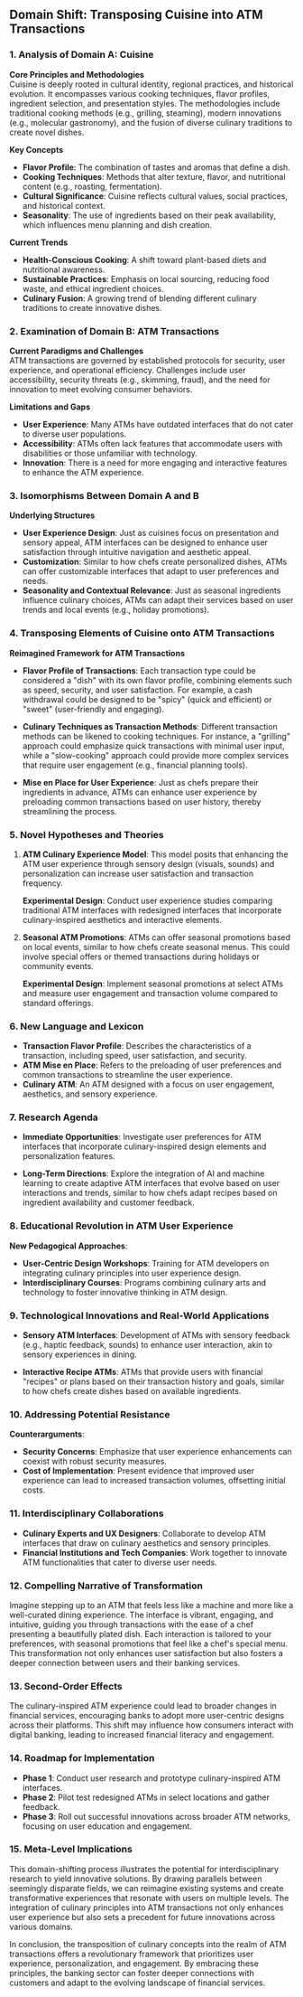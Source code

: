 ## Domain Shift: Transposing Cuisine into ATM Transactions

### 1. Analysis of Domain A: Cuisine

**Core Principles and Methodologies**  
Cuisine is deeply rooted in cultural identity, regional practices, and historical evolution. It encompasses various cooking techniques, flavor profiles, ingredient selection, and presentation styles. The methodologies include traditional cooking methods (e.g., grilling, steaming), modern innovations (e.g., molecular gastronomy), and the fusion of diverse culinary traditions to create novel dishes.

**Key Concepts**  
- **Flavor Profile**: The combination of tastes and aromas that define a dish.
- **Cooking Techniques**: Methods that alter texture, flavor, and nutritional content (e.g., roasting, fermentation).
- **Cultural Significance**: Cuisine reflects cultural values, social practices, and historical context.
- **Seasonality**: The use of ingredients based on their peak availability, which influences menu planning and dish creation.

**Current Trends**  
- **Health-Conscious Cooking**: A shift toward plant-based diets and nutritional awareness.
- **Sustainable Practices**: Emphasis on local sourcing, reducing food waste, and ethical ingredient choices.
- **Culinary Fusion**: A growing trend of blending different culinary traditions to create innovative dishes.

### 2. Examination of Domain B: ATM Transactions

**Current Paradigms and Challenges**  
ATM transactions are governed by established protocols for security, user experience, and operational efficiency. Challenges include user accessibility, security threats (e.g., skimming, fraud), and the need for innovation to meet evolving consumer behaviors.

**Limitations and Gaps**  
- **User Experience**: Many ATMs have outdated interfaces that do not cater to diverse user populations.
- **Accessibility**: ATMs often lack features that accommodate users with disabilities or those unfamiliar with technology.
- **Innovation**: There is a need for more engaging and interactive features to enhance the ATM experience.

### 3. Isomorphisms Between Domain A and B

**Underlying Structures**  
- **User Experience Design**: Just as cuisines focus on presentation and sensory appeal, ATM interfaces can be designed to enhance user satisfaction through intuitive navigation and aesthetic appeal.
- **Customization**: Similar to how chefs create personalized dishes, ATMs can offer customizable interfaces that adapt to user preferences and needs.
- **Seasonality and Contextual Relevance**: Just as seasonal ingredients influence culinary choices, ATMs can adapt their services based on user trends and local events (e.g., holiday promotions).

### 4. Transposing Elements of Cuisine onto ATM Transactions

**Reimagined Framework for ATM Transactions**  
- **Flavor Profile of Transactions**: Each transaction type could be considered a "dish" with its own flavor profile, combining elements such as speed, security, and user satisfaction. For example, a cash withdrawal could be designed to be "spicy" (quick and efficient) or "sweet" (user-friendly and engaging).
  
- **Culinary Techniques as Transaction Methods**: Different transaction methods can be likened to cooking techniques. For instance, a "grilling" approach could emphasize quick transactions with minimal user input, while a "slow-cooking" approach could provide more complex services that require user engagement (e.g., financial planning tools).

- **Mise en Place for User Experience**: Just as chefs prepare their ingredients in advance, ATMs can enhance user experience by preloading common transactions based on user history, thereby streamlining the process.

### 5. Novel Hypotheses and Theories

1. **ATM Culinary Experience Model**: This model posits that enhancing the ATM user experience through sensory design (visuals, sounds) and personalization can increase user satisfaction and transaction frequency.

   **Experimental Design**: Conduct user experience studies comparing traditional ATM interfaces with redesigned interfaces that incorporate culinary-inspired aesthetics and interactive elements.

2. **Seasonal ATM Promotions**: ATMs can offer seasonal promotions based on local events, similar to how chefs create seasonal menus. This could involve special offers or themed transactions during holidays or community events.

   **Experimental Design**: Implement seasonal promotions at select ATMs and measure user engagement and transaction volume compared to standard offerings.

### 6. New Language and Lexicon

- **Transaction Flavor Profile**: Describes the characteristics of a transaction, including speed, user satisfaction, and security.
- **ATM Mise en Place**: Refers to the preloading of user preferences and common transactions to streamline the user experience.
- **Culinary ATM**: An ATM designed with a focus on user engagement, aesthetics, and sensory experience.

### 7. Research Agenda

- **Immediate Opportunities**: Investigate user preferences for ATM interfaces that incorporate culinary-inspired design elements and personalization features.
  
- **Long-Term Directions**: Explore the integration of AI and machine learning to create adaptive ATM interfaces that evolve based on user interactions and trends, similar to how chefs adapt recipes based on ingredient availability and customer feedback.

### 8. Educational Revolution in ATM User Experience

**New Pedagogical Approaches**:  
- **User-Centric Design Workshops**: Training for ATM developers on integrating culinary principles into user experience design.
- **Interdisciplinary Courses**: Programs combining culinary arts and technology to foster innovative thinking in ATM design.

### 9. Technological Innovations and Real-World Applications

- **Sensory ATM Interfaces**: Development of ATMs with sensory feedback (e.g., haptic feedback, sounds) to enhance user interaction, akin to sensory experiences in dining.
  
- **Interactive Recipe ATMs**: ATMs that provide users with financial "recipes" or plans based on their transaction history and goals, similar to how chefs create dishes based on available ingredients.

### 10. Addressing Potential Resistance

**Counterarguments**:  
- **Security Concerns**: Emphasize that user experience enhancements can coexist with robust security measures.
- **Cost of Implementation**: Present evidence that improved user experience can lead to increased transaction volumes, offsetting initial costs.

### 11. Interdisciplinary Collaborations

- **Culinary Experts and UX Designers**: Collaborate to develop ATM interfaces that draw on culinary aesthetics and sensory principles.
- **Financial Institutions and Tech Companies**: Work together to innovate ATM functionalities that cater to diverse user needs.

### 12. Compelling Narrative of Transformation

Imagine stepping up to an ATM that feels less like a machine and more like a well-curated dining experience. The interface is vibrant, engaging, and intuitive, guiding you through transactions with the ease of a chef presenting a beautifully plated dish. Each interaction is tailored to your preferences, with seasonal promotions that feel like a chef's special menu. This transformation not only enhances user satisfaction but also fosters a deeper connection between users and their banking services.

### 13. Second-Order Effects

The culinary-inspired ATM experience could lead to broader changes in financial services, encouraging banks to adopt more user-centric designs across their platforms. This shift may influence how consumers interact with digital banking, leading to increased financial literacy and engagement.

### 14. Roadmap for Implementation

- **Phase 1**: Conduct user research and prototype culinary-inspired ATM interfaces.
- **Phase 2**: Pilot test redesigned ATMs in select locations and gather feedback.
- **Phase 3**: Roll out successful innovations across broader ATM networks, focusing on user education and engagement.

### 15. Meta-Level Implications

This domain-shifting process illustrates the potential for interdisciplinary research to yield innovative solutions. By drawing parallels between seemingly disparate fields, we can reimagine existing systems and create transformative experiences that resonate with users on multiple levels. The integration of culinary principles into ATM transactions not only enhances user experience but also sets a precedent for future innovations across various domains. 

In conclusion, the transposition of culinary concepts into the realm of ATM transactions offers a revolutionary framework that prioritizes user experience, personalization, and engagement. By embracing these principles, the banking sector can foster deeper connections with customers and adapt to the evolving landscape of financial services.